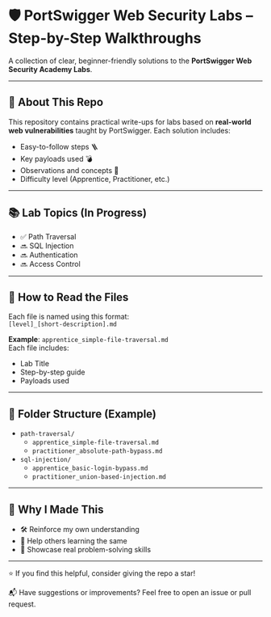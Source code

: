 # 🛡️ PortSwigger Web Security Labs – Step-by-Step Walkthroughs

A collection of clear, beginner-friendly solutions to the **PortSwigger Web Security Academy Labs**.

---

## 🧭 About This Repo

This repository contains practical write-ups for labs based on **real-world web vulnerabilities** taught by PortSwigger. Each solution includes:

- Easy-to-follow steps 🪜  
- Key payloads used 💣  
- Observations and concepts 🧠  
- Difficulty level (Apprentice, Practitioner, etc.)

---

## 📚 Lab Topics (In Progress)

- ✅ Path Traversal  
- 🔜 SQL Injection  
- 🔜 Authentication  
- 🔜 Access Control

---

## 🔎 How to Read the Files

Each file is named using this format:  
`[level]_[short-description].md`

**Example**: `apprentice_simple-file-traversal.md`  
Each file includes:
- Lab Title  
- Step-by-step guide  
- Payloads used

---

## 📁 Folder Structure (Example)

- `path-traversal/`
  - `apprentice_simple-file-traversal.md`
  - `practitioner_absolute-path-bypass.md`
- `sql-injection/`
  - `apprentice_basic-login-bypass.md`
  - `practitioner_union-based-injection.md`

---

## 🚀 Why I Made This

- 🛠 Reinforce my own understanding  
- 🧩 Help others learning the same  
- 💼 Showcase real problem-solving skills  

---

⭐ If you find this helpful, consider giving the repo a star!

📬 Have suggestions or improvements? Feel free to open an issue or pull request.
